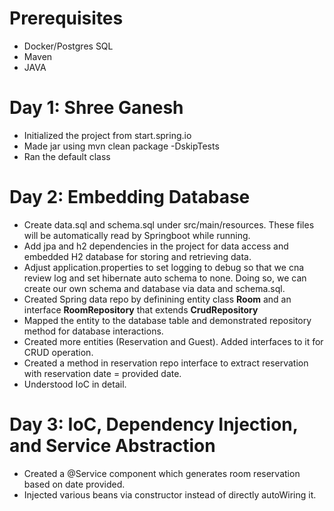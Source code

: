 # Prerequisites

* Docker/Postgres SQL
* Maven
* JAVA


# Day 1: Shree Ganesh 

* Initialized the project from start.spring.io
* Made jar using mvn clean package -DskipTests
* Ran the default class


# Day 2: Embedding Database

 * Create data.sql and schema.sql under src/main/resources. These files will be automatically read by Springboot while running.
 * Add jpa and h2 dependencies in the project for data access and embedded H2 database for storing and retrieving data.
 * Adjust application.properties to set logging to debug so that we cna review log and set hibernate auto schema to none. Doing so, we can create our own schema and database via data and schema.sql.
 * Created Spring data repo by definining entity class **Room** and an interface **RoomRepository** that extends **CrudRepository**
 * Mapped the entity to the database table and demonstrated repository method for database interactions.
 * Created more entities (Reservation and Guest). Added interfaces to it for CRUD operation.
 * Created a method in reservation repo interface to extract reservation with reservation date = provided date. 
 * Understood IoC in detail.

# Day 3: IoC, Dependency Injection, and Service Abstraction

* Created a @Service component which generates room reservation based on date provided.
* Injected various beans via constructor instead of directly autoWiring it.